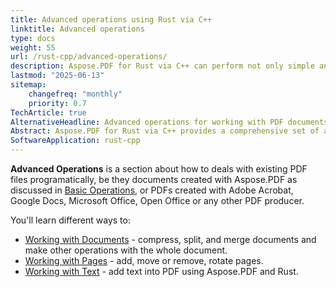 ```yaml
---
title: Advanced operations using Rust via C++
linktitle: Advanced operations
type: docs
weight: 55
url: /rust-cpp/advanced-operations/
description: Aspose.PDF for Rust via C++ can perform not only simple and easy tasks but also cope with more complex goals. Check the next section for advanced users and developers.
lastmod: "2025-06-13"
sitemap:
    changefreq: "monthly"
    priority: 0.7
TechArticle: true
AlternativeHeadline: Advanced operations for working with PDF documents in Rust
Abstract: Aspose.PDF for Rust via C++ provides a comprehensive set of advanced operations to manipulate and enhance PDF documents programmatically. These operations include features such as digital signatures, encryption, watermarking, form field management, and content redaction. The library empowers developers to implement complex workflows, ensuring security, compliance, and customization of PDF documents. The documentation offers detailed explanations and code samples to assist developers in efficiently utilizing advanced PDF processing capabilities in their applications. 
SoftwareApplication: rust-cpp      
---
```


**Advanced Operations** is a section about how to deals with existing PDF files programatically, be they documents created with Aspose.PDF as discussed in [Basic Operations](/pdf/rust-cpp/basic-operations/), or PDFs created with Adobe Acrobat, Google Docs, Microsoft Office, Open Office or any other PDF producer.

You'll learn different ways to:

- [Working with Documents](/pdf/rust-cpp/working-with-documents/) - compress, split, and merge documents and make other operations with the whole document.
- [Working with Pages](/pdf/rust-cpp/working-with-pages/) - add, move or remove, rotate pages.
- [Working with Text](/pdf/rust-cpp/working-with-text/) - add text into PDF using Aspose.PDF and Rust.
